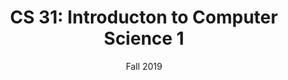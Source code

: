 ---
title: "CS 31: Introducton to Computer Science 1"
collection: teaching
type: "Undergraduate"
venue: "UCLA"
date: Fall 2019 
---
